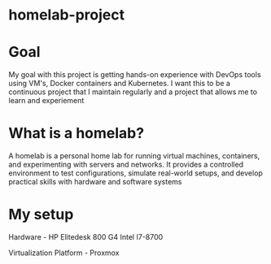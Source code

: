 # homelab-project

# Goal
My goal with this project is getting hands-on experience with DevOps tools using VM's, Docker containers and Kubernetes.
I want this to be a continuous project that I maintain regularly and a project that allows me to learn and experiement

# What is a homelab?
A homelab is a personal home lab for running virtual machines, containers, and experimenting with servers and networks. It provides a controlled environment to test configurations, simulate real-world setups, and develop practical skills with hardware and software systems

# My setup
Hardware - HP Elitedesk 800 G4 Intel I7-8700

Virtualization Platform - Proxmox 
